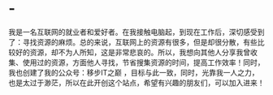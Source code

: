 # -
我是一名互联网的就业者和爱好者。在我接触电脑起，到现在工作后，深切感受到了：寻找资源的麻烦。总的来说，互联网上的资源有很多，但是却很分散，有些比较好的资源，却不为人所知，这是非常悲哀的。所以，我想向其他人分享我曾收集、使用过的资源，方面他人寻找，节省搜集资源的时间，提高工作效率！同时，我也创建了我的公众号：移步IT之巅 ，目标与此一致，同时，光靠我一人之力，也是太过于渺茫，所以在此开创这个站点，希望有兴趣的朋友们，可以加入进来！
